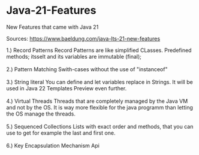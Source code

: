 # Java-21-Features
New Features that came with Java 21

Sources:
https://www.baeldung.com/java-lts-21-new-features

1.) Record Patterns
Record Patterns are like simplified CLasses. Predefined methods; itsselt and its variables are immutable (final);
</br>
</br>
2.) Pattern Matching
Swith-cases without the use of "instanceof"
</br>
</br>
3.) String literal
You can define and let variables replace in Strings. It will be used in Java 22 Templates Preview even further.
</br>
</br>
4.) Virtual Threads
Threads that are completely managed by the Java VM and not by the OS. It is way more flexible for the java programm than letting the OS manage the threads.
</br>
</br>
5.) Sequenced Collections
Lists with exact order and methods, that you can use to get for example the last and first one.
</br>
</br>
6.) Key Encapsulation Mechanism Api
